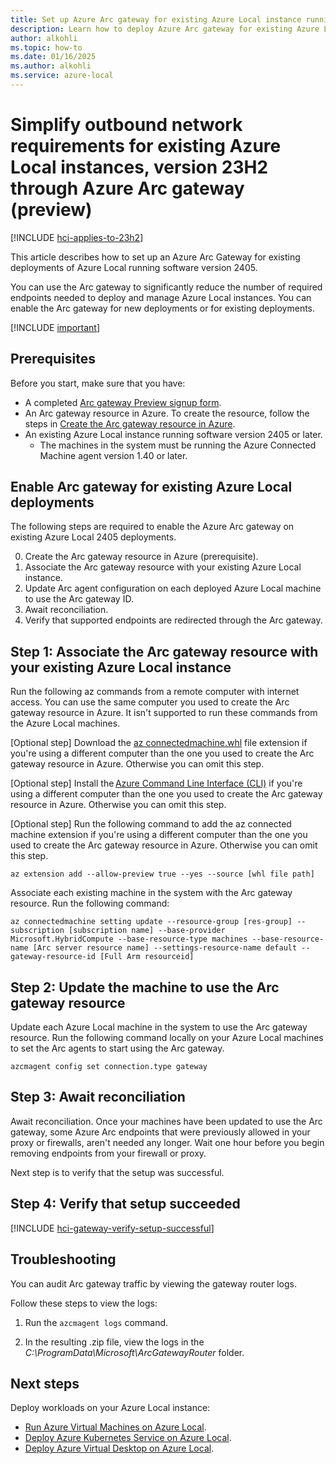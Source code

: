 ```yaml
--- 
title: Set up Azure Arc gateway for existing Azure Local instance running version 2405 (preview)
description: Learn how to deploy Azure Arc gateway for existing Azure Local deployments running software version 2405 (preview). 
author: alkohli
ms.topic: how-to
ms.date: 01/16/2025
ms.author: alkohli
ms.service: azure-local
---
```


# Simplify outbound network requirements for existing Azure Local instances, version 23H2 through Azure Arc gateway (preview)

[!INCLUDE [hci-applies-to-23h2](../includes/hci-applies-to-23h2.md)]

This article describes how to set up an Azure Arc Gateway for existing deployments of Azure Local running software version 2405.

You can use the Arc gateway to significantly reduce the number of required endpoints needed to deploy and manage Azure Local instances. You can enable the Arc gateway for new deployments or for existing deployments. 

[!INCLUDE [important](../includes/hci-preview.md)]

## Prerequisites

Before you start, make sure that you have:

- A completed [Arc gateway Preview signup form](https://forms.office.com/pages/responsepage.aspx?id=v4j5cvGGr0GRqy180BHbR2WRja4SbkFJm6k6LDfxchxUN1dYTlZIM1JYTVFCN0RVTjgyVEZHMkFTSC4u).
- An Arc gateway resource in Azure. To create the resource, follow the steps in [Create the Arc gateway resource in Azure](./deployment-azure-arc-gateway-overview.md#create-the-arc-gateway-resource-in-azure).
- An existing Azure Local instance running software version 2405 or later.
  - The machines in the system must be running the Azure Connected Machine agent version 1.40 or later.

## Enable Arc gateway for existing Azure Local deployments

The following steps are required to enable the Azure Arc gateway on existing Azure Local 2405 deployments.

0. Create the Arc gateway resource in Azure (prerequisite).
1. Associate the Arc gateway resource with your existing Azure Local instance.
2. Update Arc agent configuration on each deployed Azure Local machine to use the Arc gateway ID.
3. Await reconciliation.
4. Verify that supported endpoints are redirected through the Arc gateway.


## Step 1: Associate the Arc gateway resource with your existing Azure Local instance

Run the following az commands from a remote computer with internet access. You can use the same computer you used to create the Arc gateway resource in Azure. It isn't supported to run these commands from the Azure Local machines.

[Optional step] Download the [az connectedmachine.whl](https://aka.ms/ArcGatewayWhl) file extension if you're using a different computer than the one you used to create the Arc gateway resource in Azure. Otherwise you can omit this step.

[Optional step] Install the [Azure Command Line Interface (CLI)](/cli/azure/install-azure-cli-windows?tabs=azure-cli) if you're using a different computer than the one you used to create the Arc gateway resource in Azure. Otherwise you can omit this step.

[Optional step] Run the following command to add the az connected machine extension if you're using a different computer than the one you used to create the Arc gateway resource in Azure. Otherwise you can omit this step.

```azurecli
az extension add --allow-preview true --yes --source [whl file path] 
```

Associate each existing machine in the system with the Arc gateway resource. Run the following command:

```azurecli
az connectedmachine setting update --resource-group [res-group] --subscription [subscription name] --base-provider Microsoft.HybridCompute --base-resource-type machines --base-resource-name [Arc server resource name] --settings-resource-name default --gateway-resource-id [Full Arm resourceid]
```

## Step 2: Update the machine to use the Arc gateway resource  

Update each Azure Local machine in the system to use the Arc gateway resource. Run the following command locally on your Azure Local machines to set the Arc agents to start using the Arc gateway.

```azurecli
azcmagent config set connection.type gateway
```

## Step 3: Await reconciliation

Await reconciliation. Once your machines have been updated to use the Arc gateway, some Azure Arc endpoints that were previously allowed in your proxy or firewalls, aren't needed any longer. Wait one hour before you begin removing endpoints from your firewall or proxy.

Next step is to verify that the setup was successful.

## Step 4: Verify that setup succeeded

[!INCLUDE [hci-gateway-verify-setup-successful](../includes/hci-gateway-verify-setup-successful.md)]

## Troubleshooting  

You can audit Arc gateway traffic by viewing the gateway router logs.  

Follow these steps to view the logs:

1. Run the `azcmagent logs` command.

1. In the resulting .zip file, view the logs in the *C:\ProgramData\Microsoft\ArcGatewayRouter* folder.


## Next steps

Deploy workloads on your Azure Local instance:

- [Run Azure Virtual Machines on Azure Local](../manage/create-arc-virtual-machines.md).
- [Deploy Azure Kubernetes Service on Azure Local](/azure/aks/hybrid/aks-create-clusters-cli).
- [Deploy Azure Virtual Desktop on Azure Local](/azure/virtual-desktop/deploy-azure-virtual-desktop).
